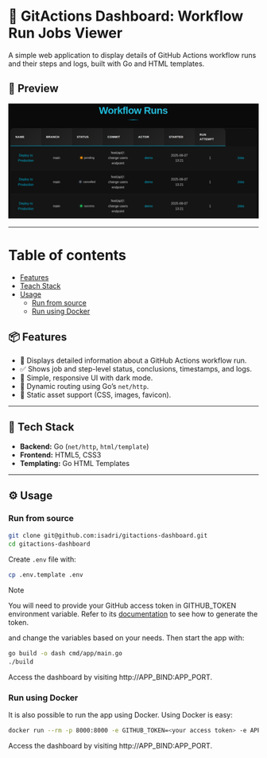 # 🚀 GitActions Dashboard: Workflow Run Jobs Viewer

A simple web application to display details of GitHub Actions workflow runs and their steps and logs, built with Go and HTML templates.

## 📸 Preview

![App Screenshot](./web/static/assets/screenshot.png)

---
# Table of contents

* [Features](#-features)
* [Teach Stack](#-tech-stack)
* [Usage](#️-usage)
    - [Run from source](#run-from-source)
    - [Run using Docker](#run-using-docker)

## 📦 Features

- 🧾 Displays detailed information about a GitHub Actions workflow run.
- ✅ Shows job and step-level status, conclusions, timestamps, and logs.
- 🎨 Simple, responsive UI with dark mode.
- 🔗 Dynamic routing using Go’s `net/http`.
- 📁 Static asset support (CSS, images, favicon).

---

## 🔧 Tech Stack

- **Backend:** Go (`net/http`, `html/template`)
- **Frontend:** HTML5, CSS3
- **Templating:** Go HTML Templates

---

## ⚙️ Usage

### Run from source

```bash
git clone git@github.com:isadri/gitactions-dashboard.git
cd gitactions-dashboard
```

Create `.env` file with:

```bash
cp .env.template .env
```

> [!NOTE]
> You will need to provide your GitHub access token in GITHUB_TOKEN environment variable. Refer to its [documentation](https://docs.github.com/en/authentication/keeping-your-account-and-data-secure/managing-your-personal-access-tokens#creating-a-personal-access-token-classic) to see how to generate the token.

and change the variables based on your needs. Then start the app with:

```bash
go build -o dash cmd/app/main.go
./build
```

Access the dashboard by visiting http://APP_BIND:APP_PORT.

### Run using Docker

It is also possible to run the app using Docker. Using Docker is easy:

```bash
docker run --rm -p 8000:8000 -e GITHUB_TOKEN=<your access token> -e APP_BIND=0.0.0.0 -e ORG_NAME=<your organization or your account> -e FOR_USER=<set this to 1 if you want to use your own account> isadri/gitactions-dashboard
```
Access the dashboard by visiting http://APP_BIND:APP_PORT.
